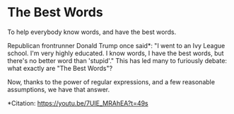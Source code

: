 # The Best Words
To help everybody know words, and have the best words.

Republican frontrunner Donald Trump once said*: "I went to an Ivy League school. I'm very highly educated. I know words, I have the best words, but there's no better word than 'stupid'."
This has led many to furiously debate: what exactly are "The Best Words"?

Now, thanks to the power of regular expressions, and a few reasonable assumptions, we have that answer.

*Citation: https://youtu.be/7UIE_MRAhEA?t=49s

